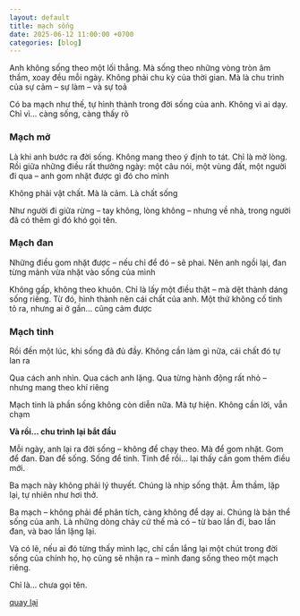 ```yaml
---
layout: default
title: mạch sống
date: 2025-06-12 11:00:00 +0700
categories: [blog]
---
```


Anh không sống theo một lối thẳng. Mà sống theo những vòng tròn âm thầm, xoay đều mỗi ngày. Không phải chu kỳ của thời gian. Mà là chu trình của sự cảm – sự làm – và sự toả

Có ba mạch như thế, tự hình thành trong đời sống của anh. Không vì ai dạy. Chỉ vì… càng sống, càng thấy rõ

### Mạch mở

Là khi anh bước ra đời sống. Không mang theo ý định to tát. Chỉ là mở lòng. Rồi giữa những điều rất thường ngày: một câu nói, một vùng đất, một người đi qua – anh gom nhặt được gì đó cho mình

Không phải vật chất. Mà là cảm. Là chất sống

Như người đi giữa rừng – tay không, lòng không – nhưng về nhà, trong người đã có thêm gì đó khó gọi tên.

### Mạch đan

Những điều gom nhặt được – nếu chỉ để đó – sẽ phai. Nên anh ngồi lại, đan từng mảnh vừa nhặt vào sống của mình

Không gấp, không theo khuôn. Chỉ là lấy một điều thật – mà dệt thành dáng sống riêng. Từ đó, hình thành nên cái chất của anh. Một thứ không cố tình tỏ ra, nhưng ai ở gần… cũng cảm được

### Mạch tinh

Rồi đến một lúc, khi sống đã đủ đầy. Không cần làm gì nữa, cái chất đó tự lan ra

Qua cách anh nhìn. Qua cách anh lặng. Qua từng hành động rất nhỏ – nhưng mang theo khí riêng

Mạch tinh là phần sống không còn diễn nữa. Mà tự hiện. Không cần lời, vẫn chạm

**Và rồi… chu trình lại bắt đầu**

Mỗi ngày, anh lại ra đời sống – không để chạy theo. Mà để gom nhặt. Gom để đan. Đan để sống. Sống để tinh. Tinh để rồi… lại thấy cần gom thêm điều mới.

Ba mạch này không phải lý thuyết. Chúng là nhịp sống thật. Âm thầm, lặp lại, tự nhiên như hơi thở.

Ba mạch – không phải để phân tích, càng không để dạy ai. Chúng là bản thể sống của anh. Là những dòng chảy cứ thế mà có – từ bao lần đi, bao lần đan, và bao lần lặng lại.

Và có lẽ, nếu ai đó từng thấy mình lạc, chỉ cần lắng lại một chút trong đời sống của chính họ, họ cũng sẽ nhận ra – mình đang sống theo một mạch riêng.

Chỉ là… chưa gọi tên.


[quay lại](/)